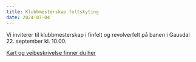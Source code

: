 ```yaml
---
title: Klubbmesterskap feltskyting
date: 2024-07-04
---
```


Vi inviterer til klubbmesterskap i finfelt og revolverfelt på banen i
Gausdal 22. september kl. 10.00.

[Kart og veibeskrivelse finner du her](/kart/#%C3%B8stre-gausdal-skytterlags-skytebane)
